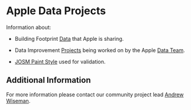 # Apple Data Projects

Information about:

* Building Footprint [Data](https://github.com/osmlab/appledata/blob/master/BUILDINGS.md) that Apple is sharing.

* Data Improvement [Projects](https://github.com/osmlab/appledata/issues) being worked on by the Apple [Data Team](https://github.com/osmlab/appledata/wiki/Data-Team).   

* [JOSM Paint Style](https://github.com/osmlab/appledata/wiki/Inline-Validation-Paint-Style-Information) used for validation.



## Additional Information
For more information please contact our community project lead [Andrew Wiseman](https://www.openstreetmap.org/user/Marion%20Barry). 
